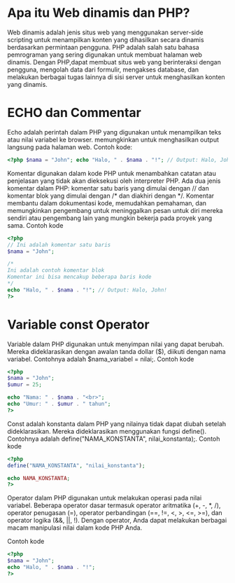 # Apa itu Web dinamis dan PHP?
Web dinamis adalah jenis situs web yang menggunakan server-side scripting untuk menampilkan konten yang dihasilkan secara dinamis berdasarkan permintaan pengguna. PHP adalah salah satu bahasa pemrograman yang sering digunakan untuk membuat halaman web dinamis. Dengan PHP,dapat membuat situs web yang berinteraksi dengan pengguna, mengolah data dari formulir, mengakses database, dan melakukan berbagai tugas lainnya di sisi server untuk menghasilkan konten yang dinamis.

# ECHO dan Commentar 
Echo adalah perintah dalam PHP yang digunakan untuk menampilkan teks atau nilai variabel ke browser. memungkinkan  untuk menghasilkan output langsung pada halaman web.
Contoh kode:
```php
<?php $nama = "John"; echo "Halo, " . $nama . "!"; // Output: Halo, John! ?>
```
Komentar digunakan dalam kode PHP untuk menambahkan catatan atau penjelasan yang tidak akan dieksekusi oleh interpreter PHP. Ada dua jenis komentar dalam PHP: komentar satu baris yang dimulai dengan // dan komentar blok yang dimulai dengan /* dan diakhiri dengan */. Komentar membantu dalam dokumentasi kode, memudahkan pemahaman, dan memungkinkan pengembang untuk meninggalkan pesan untuk diri mereka sendiri atau pengembang lain yang mungkin bekerja pada proyek yang sama.
Contoh kode
```php
<?php
// Ini adalah komentar satu baris
$nama = "John";

/*
Ini adalah contoh komentar blok
Komentar ini bisa mencakup beberapa baris kode
*/
echo "Halo, " . $nama . "!"; // Output: Halo, John!
?>

```
# Variable const Operator 
 Variable dalam PHP digunakan untuk menyimpan nilai yang dapat berubah. Mereka dideklarasikan dengan awalan tanda dollar ($), diikuti dengan nama variabel. Contohnya adalah $nama_variabel = nilai;.
 Contoh kode
```php
<?php
$nama = "John";
$umur = 25;

echo "Nama: " . $nama . "<br>";
echo "Umur: " . $umur . " tahun";
?>

```
Const adalah konstanta dalam PHP yang nilainya tidak dapat diubah setelah dideklarasikan. Mereka dideklarasikan menggunakan fungsi define(). Contohnya adalah define("NAMA_KONSTANTA", nilai_konstanta);.
Contoh kode
```PHP
<?php
define("NAMA_KONSTANTA", "nilai_konstanta");

echo NAMA_KONSTANTA;
?>

```
Operator dalam PHP digunakan untuk melakukan operasi pada nilai variabel. Beberapa operator dasar termasuk operator aritmatika (+, -, *, /), operator penugasan (=), operator perbandingan (==, !=, <, >, <=, >=), dan operator logika (&&, ||, !). Dengan operator, Anda dapat melakukan berbagai macam manipulasi nilai dalam kode PHP Anda.

Contoh kode
```php
<?php
$nama = "John";
echo "Halo, " . $nama . "!";
?>

```